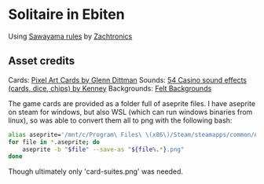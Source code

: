 # Solitaire in Ebiten

Using [Sawayama rules](https://www.watsonbrosgames.com/solitaire/) by [Zachtronics](https://www.zachtronics.com/solitaire-collection/)

## Asset credits

Cards: [Pixel Art Cards by Glenn Dittman](https://opengameart.org/content/pixel-art-cards)
Sounds: [54 Casino sound effects (cards, dice, chips) by Kenney](https://opengameart.org/content/54-casino-sound-effects-cards-dice-chips)
Backgrounds: [Felt Backgrounds](https://opengameart.org/content/felt-backgrounds)

The game cards are provided as a folder full of aseprite files. I have aseprite on steam for windows, but also WSL (which can run windows binaries from linux), so was able to convert them all to png with the following bash:

```bash
alias aseprite='/mnt/c/Program\ Files\ \(x86\)/Steam/steamapps/common/Aseprite/Aseprite.exe'
for file in *.aseprite; do
    aseprite -b "$file" --save-as "${file%.*}.png"
done
```

Though ultimately only 'card-suites.png' was needed.
